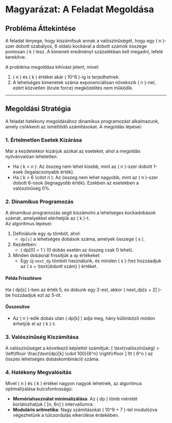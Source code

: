 # Magyarázat: A Feladat Megoldása

## Probléma Áttekintése
A feladat lényege, hogy kiszámítsuk annak a valószínűségét, hogy egy \( n \)-szer dobott szabályos, 6 oldalú kockával a dobott számok összege pontosan \( k \) lesz. A kimeneti eredményt százalékban kell megadni, lefelé kerekítve.  

A probléma megoldása kihívást jelent, mivel:
1. \( n \) és \( k \) értékei akár \( 10^6 \)-ig is terjedhetnek.
2. A lehetséges kimenetek száma exponenciálisan növekszik \( n \)-nel, ezért közvetlen (brute force) megközelítés nem működik.

---

## Megoldási Stratégia
A feladat hatékony megoldásához dinamikus programozást alkalmazunk, amely csökkenti az ismétlődő számításokat. A megoldás lépései:

### 1. **Értelmetlen Esetek Kizárása**
Már a kezdetekkor kizárjuk azokat az eseteket, ahol a megoldás nyilvánvalóan lehetetlen:
- Ha \( k < n \): Az összeg nem lehet kisebb, mint az \( n \)-szer dobott 1-esek (legalacsonyabb érték).
- Ha \( k > 6 \cdot n \): Az összeg nem lehet nagyobb, mint az \( n \)-szer dobott 6-osok (legnagyobb érték).
Ezekben az esetekben a valószínűség 0%.

### 2. **Dinamikus Programozás**
A dinamikus programozás segít kiszámolni a lehetséges kockadobások számát, amelyekkel elérhetjük az \( k \)-t.  
Az algoritmus lépései:
1. Definiálunk egy `dp` tömböt, ahol:
   - `dp[s]` a lehetséges dobások száma, amelyek összege \( s \).
2. Kezdetben:
   - \( dp[0] = 1 \) (0 dobás esetén az összeg csak 0 lehet).
3. Minden dobásnál frissítjük a `dp` értékeket:
   - Egy új `next_dp` tömböt használunk, és minden \( s \)-hez hozzáadjuk az \( s + \text{dobott szám} \) értéket.

#### Példa Frissítésre
Ha \( dp[s] \)-ben az érték 5, és dobunk egy 2-est, akkor \( next_dp[s + 2] \)-be hozzáadjuk ezt az 5-öt.

#### Összesítve
- Az \( n \)-edik dobás után \( dp[k] \) adja meg, hány különböző módon érhetjük el az \( k \)-t.

### 3. **Valószínűség Kiszámítása**
A valószínűséget a következő képlettel számítjuk:
\[
\text{valószínűség} = \left\lfloor \frac{\text{dp}[k] \cdot 100}{6^n} \right\rfloor
\]
Itt \( 6^n \) az összes lehetséges dobáskombináció száma.

### 4. **Hatékony Megvalósítás**
Mivel \( n \) és \( k \) értékei nagyon nagyok lehetnek, az algoritmus optimalizálása kulcsfontosságú:
- **Memóriahasználat minimalizálása**: Az \( dp \) tömb méretét korlátozhatjuk \( [n, 6n] \) intervallumra.
- **Moduláris aritmetika**: Nagy számításokat \( 10^9 + 7 \)-tel modulózva végezhetünk a túlcsordulás elkerülése érdekében.
